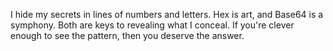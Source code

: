 I hide my secrets in lines of numbers and letters. Hex is art, and Base64 is a symphony. Both are keys to revealing what I conceal. If you're clever enough to see the pattern, then you deserve the answer.
